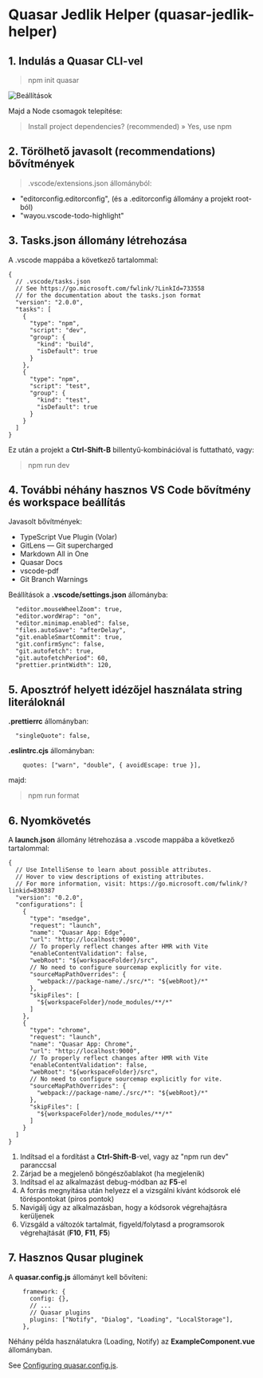 # Quasar Jedlik Helper (quasar-jedlik-helper)

## 1. Indulás a Quasar CLI-vel

> npm init quasar

![Beállítások](images/npm_init_quasar.jpg "Beállítások")

Majd a Node csomagok telepítése:

> Install project dependencies? (recommended) » Yes, use npm

## 2. Törölhető javasolt (recommendations) bővítmények

> .vscode/extensions.json állományból:

- "editorconfig.editorconfig", (és a .editorconfig állomány a projekt root-ból)
- "wayou.vscode-todo-highlight"

## 3. Tasks.json állomány létrehozása

A .vscode mappába a következő tartalommal:

```
{
  // .vscode/tasks.json
  // See https://go.microsoft.com/fwlink/?LinkId=733558
  // for the documentation about the tasks.json format
  "version": "2.0.0",
  "tasks": [
    {
      "type": "npm",
      "script": "dev",
      "group": {
        "kind": "build",
        "isDefault": true
      }
    },
    {
      "type": "npm",
      "script": "test",
      "group": {
        "kind": "test",
        "isDefault": true
      }
    }
  ]
}
```

Ez után a projekt a **Ctrl-Shift-B** billentyű-kombinációval is futtatható, vagy:

> npm run dev

## 4. További néhány hasznos VS Code bővítmény és workspace beállítás

Javasolt bővítmények:

- TypeScript Vue Plugin (Volar)
- GitLens — Git supercharged
- Markdown All in One
- Quasar Docs
- vscode-pdf
- Git Branch Warnings

Beállítások a **.vscode/settings.json** állományba:

```
  "editor.mouseWheelZoom": true,
  "editor.wordWrap": "on",
  "editor.minimap.enabled": false,
  "files.autoSave": "afterDelay",
  "git.enableSmartCommit": true,
  "git.confirmSync": false,
  "git.autofetch": true,
  "git.autofetchPeriod": 60,
  "prettier.printWidth": 120,
```

## 5. Aposztróf helyett idézőjel használata string literáloknál

**.prettierrc** állományban:

```
  "singleQuote": false,
```

**.eslintrc.cjs** állományban:

```
    quotes: ["warn", "double", { avoidEscape: true }],
```

majd:

> npm run format

## 6. Nyomkövetés

A **launch.json** állomány létrehozása a .vscode mappába a következő tartalommal:

```
{
  // Use IntelliSense to learn about possible attributes.
  // Hover to view descriptions of existing attributes.
  // For more information, visit: https://go.microsoft.com/fwlink/?linkid=830387
  "version": "0.2.0",
  "configurations": [
    {
      "type": "msedge",
      "request": "launch",
      "name": "Quasar App: Edge",
      "url": "http://localhost:9000",
      // To properly reflect changes after HMR with Vite
      "enableContentValidation": false,
      "webRoot": "${workspaceFolder}/src",
      // No need to configure sourcemap explicitly for vite.
      "sourceMapPathOverrides": {
        "webpack://package-name/./src/*": "${webRoot}/*"
      },
      "skipFiles": [
        "${workspaceFolder}/node_modules/**/*"
      ]
    },
    {
      "type": "chrome",
      "request": "launch",
      "name": "Quasar App: Chrome",
      "url": "http://localhost:9000",
      // To properly reflect changes after HMR with Vite
      "enableContentValidation": false,
      "webRoot": "${workspaceFolder}/src",
      // No need to configure sourcemap explicitly for vite.
      "sourceMapPathOverrides": {
        "webpack://package-name/./src/*": "${webRoot}/*"
      },
      "skipFiles": [
        "${workspaceFolder}/node_modules/**/*"
      ]
    }
  ]
}
```

1. Indítsad el a fordítást a **Ctrl-Shift-B**-vel, vagy az "npm run dev" paranccsal
2. Zárjad be a megjelenő böngészőablakot (ha megjelenik)
3. Indítsad el az alkalmazást debug-módban az **F5**-el
4. A forrás megnyitása után helyezz el a vizsgálni kívánt kódsorok elé töréspontokat (piros pontok)
5. Navigálj úgy az alkalmazásban, hogy a kódsorok végrehajtásra kerüljenek
6. Vizsgáld a változók tartalmát, figyeld/folytasd a programsorok végrehajtását (**F10**, **F11**, **F5**)

## 7. Hasznos Qusar pluginek

A **quasar.config.js** állományt kell bővíteni:

```
    framework: {
      config: {},
      // ...
      // Quasar plugins
      plugins: ["Notify", "Dialog", "Loading", "LocalStorage"],
    },
```

Néhány példa használatukra (Loading, Notify) az **ExampleComponent.vue** állományban.

See [Configuring quasar.config.js](https://v2.quasar.dev/quasar-cli-vite/quasar-config-js).
